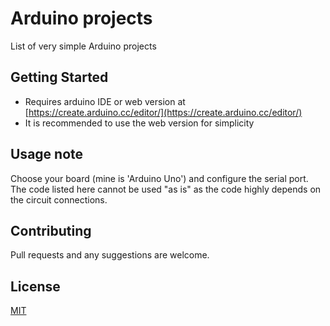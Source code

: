 # Arduino projects

List of very simple Arduino projects

## Getting Started
- Requires arduino IDE or web version at [https://create.arduino.cc/editor/](https://create.arduino.cc/editor/)
- It is recommended to use the web version for simplicity

## Usage note
Choose your board (mine is 'Arduino Uno') and configure the serial port. The code listed here cannot be used "as is" as the code highly depends on the circuit connections.

## Contributing

Pull requests and any suggestions are welcome.

## License

[MIT](https://choosealicense.com/licenses/mit/)

